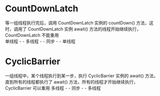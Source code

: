 # CountDownLatch

等一组线程执行完后，调用 CountDownLatch 实例的 countDown() 方法，这时，调用了 CountDownLatch 实例 await() 方法的线程开始继续执行，CountDownLatch 不能重用  
单线程 - - 多线程 - - 同步 - - 单线程
# CyclicBarrier
一组线程中，某个线程执行到某一步，执行 CyclicBarrier 实例的 await() 方法，直到所有的线程都执行了 await() 方法，所有的线程才开始继续执行，CyclicBarrier 可以重用
多线程 - - 同步 - - 多线程
<!--stackedit_data:
eyJoaXN0b3J5IjpbNzg1NTI4ODhdfQ==
-->